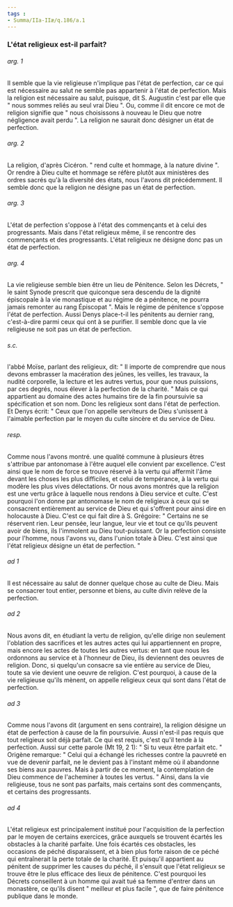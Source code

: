 ```yaml
---
tags : 
- Summa/IIa-IIæ/q.186/a.1
---
```


### L'état religieux est-il parfait?

###### arg. 1
Il semble que la vie religieuse n'implique pas l'état de perfection, car ce qui est nécessaire au salut ne semble pas appartenir à l'état de perfection. Mais la religion est nécessaire au salut, puisque, dit S. Augustin c'est par elle que " nous sommes reliés au seul vrai Dieu ". Ou, comme il dit encore ce mot de religion signifie que " nous choisissons à nouveau le Dieu que notre négligence avait perdu ". La religion ne saurait donc désigner un état de perfection. 

###### arg. 2
La religion, d'après Cicéron. " rend culte et hommage, à la nature divine ". Or rendre à Dieu culte et hommage se réfère plutôt aux ministères des ordres sacrés qu'à la diversité des états, nous l'avons dit précédemment. Il semble donc que la religion ne désigne pas un état de perfection. 

###### arg. 3
L'état de perfection s'oppose à l'état des commençants et à celui des progressants. Mais dans l'état religieux même, il se rencontre des commençants et des progressants. L'état religieux ne désigne donc pas un état de perfection. 

###### arg. 4
La vie religieuse semble bien être un lieu de Pénitence. Selon les Décrets, " le saint Synode prescrit que quiconque sera descendu de la dignité épiscopale à la vie monastique et au régime de a pénitence, ne pourra jamais remonter au rang Épiscopat ". Mais le régime de pénitence s'oppose l'état de perfection. Aussi Denys place-t-il les pénitents au dernier rang, c'est-à-dire parmi ceux qui ont à se purifier. Il semble donc que la vie religieuse ne soit pas un état de perfection. 

###### s.c.
l'abbé Moïse, parlant des religieux, dit: " Il importe de comprendre que nous devons embrasser la macération des jeûnes, les veilles, les travaux, la nudité corporelle, la lecture et les autres vertus, pour que nous puissions, par ces degrés, nous élever à la perfection de la charité. " Mais ce qui appartient au domaine des actes humains tire de la fin poursuivie sa spécification et son nom. Donc les religieux sont dans l'état de perfection. Et Denys écrit: " Ceux que l'on appelle serviteurs de Dieu s'unissent à l'aimable perfection par le moyen du culte sincère et du service de Dieu. 

###### resp.
Comme nous l'avons montré. une qualité commune à plusieurs êtres s'attribue par antonomase à l'être auquel elle convient par excellence. C'est ainsi que le nom de force se trouve réservé à la vertu qui affermit l'âme devant les choses les plus difficiles, et celui de tempérance, à la vertu qui modère les plus vives délectations. Or nous avons montrés que la religion est une vertu grâce à laquelle nous rendons à Dieu service et culte. C'est pourquoi l'on donne par antonomase le nom de religieux à ceux qui se consacrent entièrement au service de Dieu et qui s'offrent pour ainsi dire en holocauste à Dieu. C'est ce qui fait dire à S. Grégoire: " Certains ne se réservent rien. Leur pensée, leur langue, leur vie et tout ce qu'ils peuvent avoir de biens, ils l'immolent au Dieu tout-puissant. Or la perfection consiste pour l'homme, nous l'avons vu, dans l'union totale à Dieu. C'est ainsi que l'état religieux désigne un état de perfection. " 

###### ad 1
Il est nécessaire au salut de donner quelque chose au culte de Dieu. Mais se consacrer tout entier, personne et biens, au culte divin relève de la perfection. 

###### ad 2
Nous avons dit, en étudiant la vertu de religion, qu'elle dirige non seulement l'oblation des sacrifices et les autres actes qui lui appartiennent en propre, mais encore les actes de toutes les autres vertus: en tant que nous les ordonnons au service et à l'honneur de Dieu, ils deviennent des oeuvres de religion. Donc, si quelqu'un consacre sa vie entière au service de Dieu, toute sa vie devient une oeuvre de religion. C'est pourquoi, à cause de la vie religieuse qu'ils mènent, on appelle religieux ceux qui sont dans l'état de perfection. 

###### ad 3
Comme nous l'avons dit (argument en sens contraire), la religion désigne un état de perfection à cause de la fin poursuivie. Aussi n'est-il pas requis que tout religieux soit déjà parfait. Ce qui est requis, c'est qu'il tende à la perfection. Aussi sur cette parole (Mt 19, 2 1): " Si tu veux être parfait etc. " Origène remarque: " Celui qui a échangé les richesses contre la pauvreté en vue de devenir parfait, ne le devient pas à l'instant même où il abandonne ses biens aux pauvres. Mais à partir de ce moment, la contemplation de Dieu commence de l'acheminer à toutes les vertus. " Ainsi, dans la vie religieuse, tous ne sont pas parfaits, mais certains sont des commençants, et certains des progressants. 

###### ad 4
L'état religieux est principalement institué pour l'acquisition de la perfection par le moyen de certains exercices, grâce auxquels se trouvent écartés les obstacles à la charité parfaite. Une fois écartés ces obstacles, les occasions de péché disparaissent, et à bien plus forte raison de ce péché qui entraînerait la perte totale de la charité. Et puisqu'il appartient au pénitent de supprimer les causes du péché, il s'ensuit que l'état religieux se trouve être le plus efficace des lieux de pénitence. C'est pourquoi les Décrets conseillent à un homme qui avait tué sa femme d'entrer dans un monastère, ce qu'ils disent " meilleur et plus facile ", que de faire pénitence publique dans le monde. 

